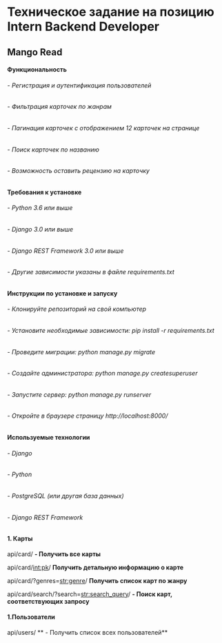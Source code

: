 # Техническое задание на позицию Intern Backend Developer

## Mango Read

#### **Функциональность**

###### - Регистрация и аутентификация пользователей
###### - Фильтрация карточек по жанрам
###### - Пагинация карточек с отображением 12 карточек на странице
###### - Поиск карточек по названию
###### - Возможность оставить рецензию на карточку

#### **Требования к установке**
###### - Python 3.6 или выше
###### - Django 3.0 или выше
###### - Django REST Framework 3.0 или выше
###### - Другие зависимости указаны в файле requirements.txt

#### **Инструкции по установке и запуску**
###### - Клонируйте репозиторий на свой компьютер
###### - Установите необходимые зависимости: pip install -r requirements.txt
###### - Проведите миграции: python manage.py migrate
###### - Создайте администратора: python manage.py createsuperuser
###### - Запустите сервер: python manage.py runserver
###### - Откройте в браузере страницу http://localhost:8000/

#### **Используемые технологии**

###### - Django
###### - Python
###### - PostgreSQL (или другая база данных)
###### - Django REST Framework

#### **1. Карты**


api/card/
**- Получить все карты**


api/card/<int:pk>/
**Получить детальную информацию о карте**


api/card/?genres=<str:genre>/
**Получить список карт по жанру**


api/card/search/?search=<str:search_query>/
**- Поиск  карт, соответствующих запросу**


#### **1.Пользователи**

api/users/
 ** - Получить список всех пользователей**